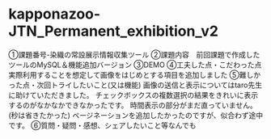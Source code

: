 # kapponazoo-JTN_Permanent_exhibition_v2

①課題番号-染織の常設展示情報収集ツール
②課題内容　前回課題で作成したツールのMySQL＆機能追加バージョン
③DEMO
④工夫した点・こだわった点
実際利用することを想定して画像をはじめとする項目を追加しました
⑤難しかった点・次回トライしたいこと(又は機能)
画像の送信と表示についてはtaro先生に助けていただきました。
チェックボックスの複数選択の結果をきれいに表示するのがなかなかできなかったです。
時間表示の部分がまだ直っていません。(秒は省きたかった)
ページネーションを追加したかったのですが、似合わず途中です。
⑥質問・疑問・感想、シェアしたいこと等なんでも
